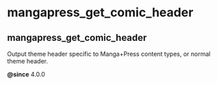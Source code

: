 # mangapress_get_comic_header

## mangapress_get_comic_header

Output theme header specific to Manga+Press content types, or normal theme header.

**@since** 4.0.0
